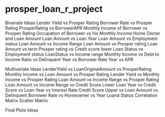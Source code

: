 # prosper_loan_r_project

Bivariate Ideas
  Lender Yield vs Prosper Rating
  Borrower Rate vs Prosper Rating
  ProsperRating vs BorrowerAPR
  Monthly Income of Borrower vs Prosper Rating
  Occupation of Borrower vs his Monthly Income
  Home Owner and Loan Amount
  Loan Amount vs Loan Year
  Loan Amount vs Employment status
  Loan Amount vs Income Range
  Loan Amount vs Prosper rating
  Loan Amount vs term
  Prosper rating vs Credit score lower
  Loan Status vs Employment status
  LoanStatus vs Income range
  Monthly Income vs Debt to Income Ratio vs Delinquent
  Year vs Borrower Rate
  Year vs APR

Multivariate Ideas
  LenderYield vs LoanOriginalAmount vs ProsperRating
  Monthly Income vs Loan Amount vs Prosper Rating
  Lender Yield vs Monthly Income vs Prosper Rating
  Loan Amount vs Income Range vs Prosper Rating
  Loan Amount vs Income Range vs Credit Score Lower
  Loan Year vs Credit Score vs Loan Year vs Interest Rate
  Credit Score Upper vs Loan Amount vs Delinquent 
  Borrower Rate vs Homeowner vs Year
  Loand Status
  Correlation Matrix
  Scatter Matrix
  
  
Final Plots Ideas
